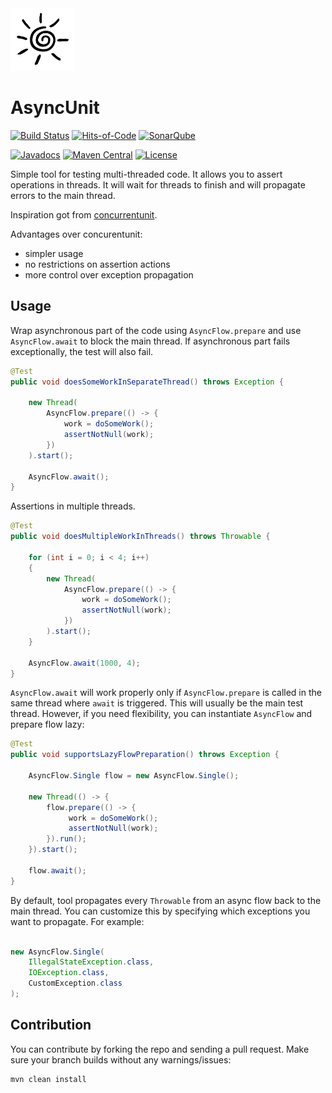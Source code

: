 <img src="https://raw.githubusercontent.com/Vatavuk/vgv-parent/master/logo.png" alt="drawing" height="100"/>

# AsyncUnit

[![Build Status](https://github.com/Vatavuk/asyncunit/actions/workflows/build.yml/badge.svg)](https://github.com/Vatavuk/asyncunit/actions/workflows/build.yml)
[![Hits-of-Code](https://hitsofcode.com/github/Vatavuk/asyncunit?branch=main)](https://hitsofcode.com/view/github/Vatavuk/asyncunit?branch=main)
[![SonarQube](https://img.shields.io/badge/sonar-ok-green.svg)](https://sonarcloud.io/dashboard/index/hr.com.vgv:asyncunit)

[![Javadocs](http://javadoc.io/badge/hr.com.vgv/asyncunit.svg)](http://javadoc.io/doc/hr.com.vgv/asyncunit)
[![Maven Central](https://img.shields.io/maven-central/v/hr.com.vgv/asyncunit.svg)](https://maven-badges.herokuapp.com/maven-central/hr.com.vgv/asyncunit)
[![License](https://img.shields.io/badge/license-MIT-green.svg)](https://opensource.org/licenses/MIT)

Simple tool for testing multi-threaded code. It allows you to assert operations in threads. It will wait for threads to finish and will propagate errors to the main thread. 

Inspiration got from [concurrentunit](https://github.com/jhalterman/concurrentunit). 

Advantages over concurentunit:
* simpler usage
* no restrictions on assertion actions
* more control over exception propagation

## Usage
Wrap asynchronous part of the code using `AsyncFlow.prepare` and use `AsyncFlow.await` to block the main thread.
If asynchronous part fails exceptionally, the test will also fail. 

```java
@Test
public void doesSomeWorkInSeparateThread() throws Exception {

    new Thread(
        AsyncFlow.prepare(() -> {
            work = doSomeWork();
            assertNotNull(work);
        })
    ).start();
    
    AsyncFlow.await();
}
```
 
Assertions in multiple threads.

```java
@Test
public void doesMultipleWorkInThreads() throws Throwable {

    for (int i = 0; i < 4; i++)
    {
        new Thread(
            AsyncFlow.prepare(() -> {
                work = doSomeWork();
                assertNotNull(work);
            })
        ).start();
    }
    
    AsyncFlow.await(1000, 4);
}
```
`AsyncFlow.await` will work properly only if `AsyncFlow.prepare` is called in the same thread where `await` is triggered.
This will usually be the main test thread. However, if you need flexibility, you can instantiate `AsyncFlow` and prepare flow lazy:
```java
@Test
public void supportsLazyFlowPreparation() throws Exception {

    AsyncFlow.Single flow = new AsyncFlow.Single();

    new Thread(() -> {
        flow.prepare(() -> {
             work = doSomeWork();
             assertNotNull(work);
        }).run();
    }).start();
    
    flow.await();
}
```
By default, tool propagates every `Throwable` from an async flow back to the main thread. You can customize this by specifying
which exceptions you want to propagate. For example:
```java

new AsyncFlow.Single(
    IllegalStateException.class,
    IOException.class,
    CustomException.class    
);

 ```

## Contribution
You can contribute by forking the repo and sending a pull request.
Make sure your branch builds without any warnings/issues:

```
mvn clean install
```

